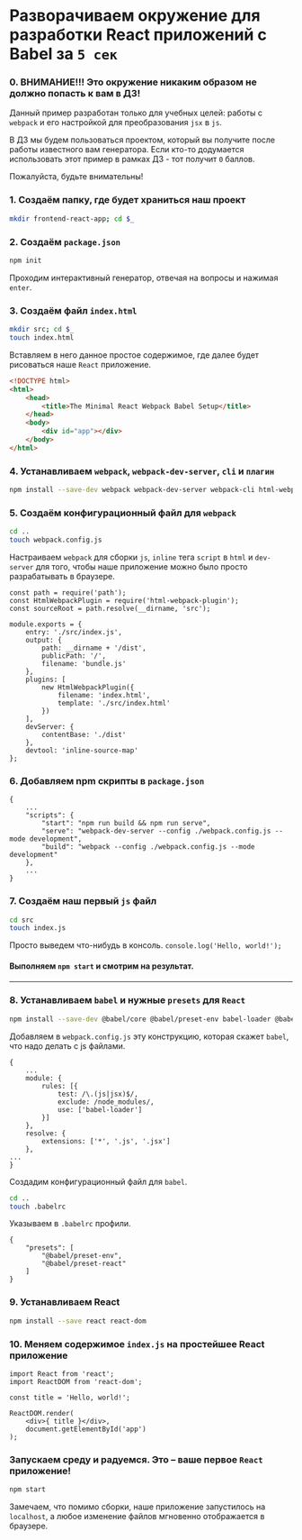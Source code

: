 # Разворачиваем окружение для разработки React приложений с Babel за `5 сек`
### 0. ВНИМАНИЕ!!! Это окружение никаким образом не должно попасть к вам в ДЗ!
Данный пример разработан только для учебных целей: работы с `webpack` и его настройкой для преобразования `jsx` в `js`.

В ДЗ мы будем пользоваться проектом, который вы получите после работы известного вам генератора.
Если кто-то додумается использовать этот пример в рамках ДЗ - тот получит `0` баллов.

Пожалуйста, будьте внимательны!

### 1. Создаём папку, где будет храниться наш проект
```bash
mkdir frontend-react-app; cd $_
```

### 2. Создаём `package.json`
```bash
npm init
```
Проходим интерактивный генератор, отвечая на вопросы и нажимая `enter`.
### 3. Создаём файл `index.html`

```bash
mkdir src; cd $_
touch index.html
```
Вставляем в него данное простое содержимое, где далее будет рисоваться наше `React` приложение.
```html
<!DOCTYPE html>
<html>
	<head>
		<title>The Minimal React Webpack Babel Setup</title>
	</head>
	<body>
		<div id="app"></div>
	</body>
</html>
```

### 4. Устанавливаем `webpack`, `webpack-dev-server`, `cli` и `плагин`
```bash
npm install --save-dev webpack webpack-dev-server webpack-cli html-webpack-plugin
```
### 5. Создаём конфигурационный файл для `webpack`
```bash
cd ..
touch webpack.config.js
```
Настраиваем `webpack` для сборки `js`, `inline` тега `script` в `html` и `dev-server` для того, чтобы наше приложение можно было просто разрабатывать в браузере.
```
const path = require('path');
const HtmlWebpackPlugin = require('html-webpack-plugin');
const sourceRoot = path.resolve(__dirname, 'src');

module.exports = {
	entry: './src/index.js',
	output: {
		path: __dirname + '/dist',
		publicPath: '/',
		filename: 'bundle.js'
	},
	plugins: [
		new HtmlWebpackPlugin({
			filename: 'index.html',
			template: './src/index.html'
		})
	],
	devServer: {
		contentBase: './dist'
	},
	devtool: 'inline-source-map'
};
```
### 6. Добавляем npm скрипты в `package.json`
```
{
    ...
    "scripts": {
    	"start": "npm run build && npm run serve",
    	"serve": "webpack-dev-server --config ./webpack.config.js --mode development",
    	"build": "webpack --config ./webpack.config.js --mode development"
    },
    ...
}
```
### 7. Создаём наш первый `js` файл
```bash
cd src
touch index.js
```
Просто выведем что-нибудь в консоль.
`console.log('Hello, world!');`

#### Выполняем `npm start` и смотрим на результат.
------
### 8. Устанавливаем `babel` и нужные `presets` для `React`

```bash
npm install --save-dev @babel/core @babel/preset-env babel-loader @babel/preset-react
```
Добавляем в `webpack.config.js` эту конструкцию, которая скажет `babel`, что надо делать с js файлами.
```
{
    ...
	module: {
		rules: [{
			test: /\.(js|jsx)$/,
			exclude: /node_modules/,
			use: ['babel-loader']
		}]
	},
	resolve: {
		extensions: ['*', '.js', '.jsx']
	},
...
}
```
Создадим конфигурационный файл для `babel`.
```bash
cd ..
touch .babelrc
```
Указываем в `.babelrc` профили.
```
{
	"presets": [
		"@babel/preset-env",
		"@babel/preset-react"
	]
}
```

### 9. Устанавливаем React

```bash
npm install --save react react-dom
```
### 10. Меняем содержимое `index.js` на простейшее React приложение
```
import React from 'react';
import ReactDOM from 'react-dom';

const title = 'Hello, world!';

ReactDOM.render(
	<div>{ title }</div>,
	document.getElementById('app')
);
```
### Запускаем среду и радуемся. Это – ваше первое `React` приложение!
```bash
npm start
```
Замечаем, что помимо сборки, наше приложение запустилось на `localhost`, а любое изменение файлов мгновенно отображается в браузере.
